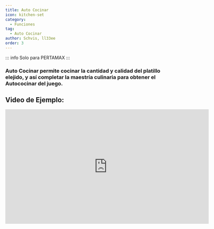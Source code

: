 ```yaml
---
title: Auto Cocinar
icon: kitchen-set
category:
  - Funciones
tag:
  - Auto Cocinar
author: Schvis, ll33ee
order: 3
---
```

::: info Solo para PERTAMAX
:::
### Auto Cocinar permite cocinar la cantidad y calidad del platillo elejido, y así completar la maestría culinaria para obtener el Autococinar del juego.

## Video de Ejemplo:

<div class="iframe-container"><iframe width="640" height="360" src="https://www.youtube.com/embed/T_X13AXiAiY?list=PL5eI1Tb64p56g27qfYk7VuFTz4FK6YrKa" title="Korepi - Auto Cook" frameborder="0" allow="accelerometer; autoplay; clipboard-write; encrypted-media; gyroscope; picture-in-picture; web-share" allowfullscreen></iframe></div>
